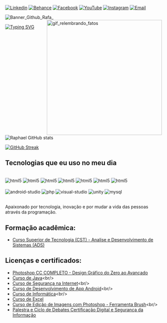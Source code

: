 [![Linkedin](https://img.shields.io/badge/LinkedIn-0077B5?style=for-the-badge&logo=linkedin&logoColor=white)](https://www.linkedin.com/in/raphael-s-s/)
[![Behance](https://img.shields.io/badge/-Behance-blue?style=for-the-badge&logo=behance&logoColor=white)](https://www.behance.net/designer-pratico)
[![Facebook](https://img.shields.io/badge/Facebook-1877F2?style=for-the-badge&logo=facebook&logoColor=white)](https://www.facebook.com/profile.php?id=100071382253303)
[![YouTube](https://img.shields.io/badge/YouTube-FF0000?style=for-the-badge&logo=youtube&logoColor=white)](https://www.youtube.com/@nightgames.oficial)
[![Instagram](https://img.shields.io/badge/Instagram-E4405F?style=for-the-badge&logo=instagram&logoColor=white)](https://www.instagram.com/night_games25/)
[![Email](https://img.shields.io/badge/Email-D14836?style=for-the-badge&logo=gmail&logoColor=white)](mailto:raphael.soaresdossantos@yahoo.com)

![Banner_Github_Rafa_](https://github.com/Rafa-s-s/Rafa-s-s/blob/main/docs/Banner_Github_Rafa_Tec_2.gif)
<img src="https://github.com/Rafa-s-s/Rafa-s-s/blob/main/docs/Rafa-projetor.gif" alt="gif_relembrando_fatos" align="right" width="370" />

[![Typing SVG](https://readme-typing-svg.herokuapp.com?font=Fira+Code&pause=1000&color=2cf7fd&width=435&lines=Ol%C3%A1!+Sou+o+Raphael+Soares+dos+Santos.;Nasci+em+25+de+Junho+de+1998;Sou+tecn%C3%B3logo+formado+em+programa%C3%A7%C3%A3o)](https://git.io/typing-svg)


![Raphael GitHub stats](https://github-readme-stats.vercel.app/api?username=Rafa-s-s&show_icons=true&theme=tokyonight&bg_color=0d1017&border_color=0d1017&title_color=00baff&icon_color=00baff&text_color=2cf7fd)

[![GitHub Streak](https://github-readme-streak-stats.herokuapp.com?user=Rafa-s-s&theme=tokyonight&background=0d1017&border=0d1017&stroke=2cf7fd&ring=2cf7fd&fire=00baff&currStreakNum=00baff&currStreakLabel=2cf7fd&sideLabels=00baff&dates=00baff&sideNums=00baff)](https://git.io/streak-stats)



<!-- # Portfolio: -->

## Tecnologias que eu uso no meu dia

<div style="display: inline_block"><br/>
    <img align="center" alt="html5" src="https://img.shields.io/badge/Python-3776AB?style=for-the-badge&logo=python&logoColor=white" />
    <img align="center" alt="html5" src="https://img.shields.io/badge/C%2B%2B-00599C?style=for-the-badge&logo=c%2B%2B&logoColor=white" />
    <img align="center" alt="html5" src="https://img.shields.io/badge/C-00599C?style=for-the-badge&logo=c&logoColor=white" />
    <img align="center" alt="html5" src="https://img.shields.io/badge/C%23-239120?style=for-the-badge&logo=c-sharp&logoColor=white" />
    <img align="center" alt="html5" src="https://img.shields.io/badge/CSS-239120?&style=for-the-badge&logo=css3&logoColor=white" />
    <img align="center" alt="html5" src="https://img.shields.io/badge/JavaScript-F7DF1E?style=for-the-badge&logo=javascript&logoColor=black" />
    <img align="center" alt="html5" src="https://img.shields.io/badge/HTML5-E34F26?style=for-the-badge&logo=html5&logoColor=white" />
               
<div style="display: inline_block"><br/>
    <img align="center" alt="android-studio" src="https://img.shields.io/badge/Android_Studio-3DDC84?style=for-the-badge&logo=android%20studio&logoColor=white" />
    <img align="center" alt="php" src="https://img.shields.io/badge/PHP-777BB4?style=for-the-badge&logo=php&logoColor=white" />
    <img align="center" alt="visual-studio" src="https://img.shields.io/badge/Visual_Studio-5C2D91?style=for-the-badge&logo=visual%20studio&logoColor=white" />
    <img align="center" alt="unity" src="https://img.shields.io/badge/Unity-100000?style=for-the-badge&logo=unity&logoColor=white" />
    <img align="center" alt="mysql" src="https://img.shields.io/badge/MySQL-00000F?style=for-the-badge&logo=mysql&logoColor=white" />
</div>


<br/>Apaixonado por tecnologia, inovação e por mudar a vida das pessoas através da programação.

## Formação acadêmica:
- [Curso Superior de Tecnologia (CST) - Analise e Desenvolvimento de Sistemas (ADS)](https://www.linkedin.com/in/raphael-s-s/overlay/1726713823955/single-media-viewer/?profileId=ACoAADEf7aMBLPmSe3wUDnTAK5L2d7YnLfSNRLo)<br/>
## Licenças e certificados:
- [Photoshop CC COMPLETO - Design Gráfico do Zero ao Avançado](https://www.udemy.com/certificate/UC-637f6a57-b13d-42a0-aca9-fb3311f6f436/)<br/>
- [Curso de Java](https://www.iped.com.br/ava/cert/5286290/62101/3c376ff3e816df5ec76b?)<br/>
- [Curso de Segurança na Internet](https://www.iped.com.br/ava/cert/5286290/57505/2190e17a59b8aaa81191?)<br/>
- [Curso de Desenvolvimento de App Android](https://www.iped.com.br/ava/cert/5286290/59338/dd75eb8799b857fc54e7?)<br/>
- [Curso de Informática](https://www.iped.com.br/ava/cert/5286290/49414/73f8c769cab48d0a619f?)<br/>
- [Curso de Excel](https://www.iped.com.br/ava/cert/5286290/56026/f8f23008aa393bf7bc79)<br/>
- [Curso de Edição de Imagens com Photoshop - Ferramenta Brush](https://www.iped.com.br/ava/cert/5286290/65031/0f8a8b96a50cfce7e62d?)<br/>
- [Palestra e Ciclo de Debates Certificação Digital e Segurança da Informação](https://www.linkedin.com/in/raphael-s-s/overlay/1726702643978/single-media-viewer/?profileId=ACoAADEf7aMBLPmSe3wUDnTAK5L2d7YnLfSNRLo)<br/>

<!--
![Snake animation](https://github.com/Rafa-s-s/Rafa-s-s/blob/output/github-contribution-grid-snake.svg)
-->
